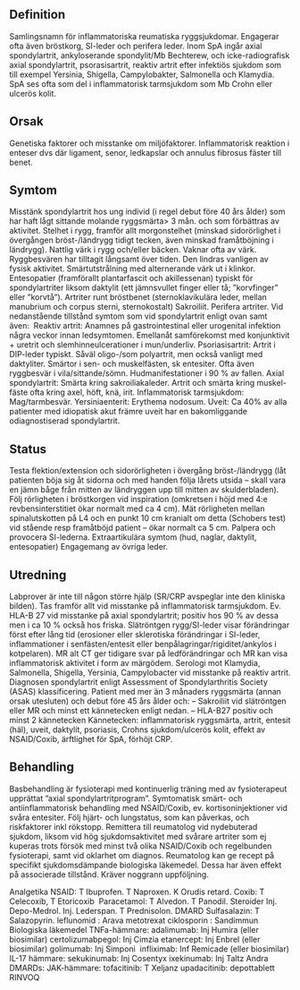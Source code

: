 ## Definition

Samlingsnamn för inflammatoriska reumatiska ryggsjukdomar. Engagerar ofta även bröstkorg, SI-leder och perifera leder. Inom SpA ingår axial spondylartrit, ankyloserande spondylit/Mb Bechterew, och icke-radiografisk axial spondylartrit, psorasisartrit, reaktiv artrit efter infektiös sjukdom som till exempel Yersinia, Shigella, Campylobakter, Salmonella och Klamydia. SpA ses ofta som del i inflammatorisk tarmsjukdom som Mb Crohn eller ulcerös kolit.

## Orsak

Genetiska faktorer och misstanke om miljöfaktorer. Inflammatorisk reaktion i enteser dvs där ligament, senor, ledkapslar och annulus fibrosus fäster till benet.

## Symtom

Misstänk spondylartrit hos ung individ (i regel debut före 40 års ålder) som har haft lågt sittande molande ryggsmärta> 3 mån. och som förbättras av aktivitet.
Stelhet i rygg, framför allt morgonstelhet (minskad sidorörlighet i övergången bröst-/ländrygg tidigt tecken, även minskad framåtböjning i ländrygg). Nattlig värk i rygg och/eller bäcken. Vaknar ofta av värk. Ryggbesvären har tilltagit långsamt över tiden. Den lindras vanligen av fysisk aktivitet. Smärtutstrålning med alternerande värk ut i klinkor. Entesopatier (framförallt plantarfascit och akillessenan) typiskt för spondylartriter liksom daktylit (ett jämnsvullet finger eller tå; ”korvfinger” eller ”korvtå”). Artriter runt bröstbenet (sternoklavikulära leder, mellan manubrium och corpus sterni, sternokostalt) Sakroiliit. Perifera artriter.
Vid nedanstående tillstånd symtom som vid spondylartrit enligt ovan samt även: 
Reaktiv artrit: Anamnes på gastrointestinal eller urogenital infektion några veckor innan ledsymtomen. Emellanåt samförekomst med konjunktivit + uretrit och slemhinneulcerationer i mun/underliv.
Psoriasisartrit: Artrit i DIP-leder typiskt. Såväl oligo-/som polyartrit, men också vanligt med daktyliter. Smärtor i sen- och muskelfästen, sk entesiter. Ofta även ryggbesvär i vila/sittande/sömn. Hudmanifestationer i 90 % av fallen.
Axial spondylartrit: Smärta kring sakroiliakaleder. Artrit och smärta kring muskel-fäste ofta kring axel, höft, knä, irit.
Inflammatorisk tarmsjukdom: Mag/tarmbesvär.
Yersiniaenterit: Erythema nodosum.
Uveit: Ca 40% av alla patienter med idiopatisk akut främre uveit har en bakomliggande odiagnostiserad spondylartrit.

## Status

Testa flektion/extension och sidorörligheten i övergång bröst-/ländrygg (låt patienten böja sig åt sidorna och med handen följa lårets utsida – skall vara en jämn båge från mitten av ländryggen upp till mitten av skulderbladen). Följ rörligheten i bröstkorgen vid inspiration (omkretsen i höjd med 4:e revbensinterstitiet ökar normalt med ca 4 cm). Mät rörligheten mellan spinalutskotten på L4 och en punkt 10 cm kranialt om detta (Schobers test) vid stående resp framåtböjd patient – ökar normalt ca 5 cm. Palpera och provocera SI-lederna. Extraartikulära symtom (hud, naglar, daktylit, entesopatier) Engagemang av övriga leder.

## Utredning

Labprover är inte till någon större hjälp (SR/CRP avspeglar inte den kliniska bilden). Tas framför allt vid misstanke på inflammatorisk tarmsjukdom. Ev. HLA-B 27 vid misstanke på axial spondylartrit; positiv hos 90 % av dessa men i ca 10 % också hos friska. Slätröntgen rygg/SI-leder visar förändringar först efter lång tid (erosioner eller sklerotiska förändringar i SI-leder, inflammationer i senfästen/entesit eller benpålagringar/rigiditet/ankylos i kotpelaren). MR alt CT ger tidigare svar på ledförändringar och MR kan visa inflammatorisk aktivitet i form av märgödem. Serologi mot Klamydia, Salmonella, Shigella, Yersinia, Campylobacter vid misstanke på reaktiv artrit.
Diagnosen spondylartrit enligt Assessment of Spondylarthritis Society (ASAS) klassificering.
Patient med mer än 3 månaders ryggsmärta (annan orsak utesluten) och debut före 45 års ålder och:
– Sakroiliit vid slätröntgen eller MR och minst ett kännetecken enligt nedan.
– HLA-B27 positiv och minst 2 kännetecken
Kännetecken: inflammatorisk ryggsmärta, artrit, entesit (häl), uveit, daktylit, psoriasis, Crohns sjukdom/ulcerös kolit, effekt av NSAID/Coxib, ärftlighet för SpA, förhöjt CRP.

## Behandling

Basbehandling är fysioterapi med kontinuerlig träning med av fysioterapeut upprättat ”axial spondylartritprogram”. Symtomatisk smärt- och antiinflammatorisk behandling med NSAID/Coxib, ev. kortisoninjektioner vid svåra entesiter. Följ hjärt- och lungstatus, som kan påverkas, och riskfaktorer inkl rökstopp.
Remittera till reumatolog vid nydebuterad sjukdom, liksom vid hög sjukdomsaktivitet med svårare artriter som ej kuperas trots försök med minst två olika NSAID/Coxib och regelbunden fysioterapi, samt vid oklarhet om diagnos. Reumatolog kan ge recept på specifikt sjukdomsdämpande biologiska läkemedel. Dessa har även effekt på associerade tillstånd. Kräver noggrann uppföljning.


Analgetika
NSAID: T Ibuprofen. T Naproxen. K Orudis retard.
Coxib: T Celecoxib, T Etoricoxib 
Paracetamol: T Alvedon. T Panodil.
Steroider
Inj. Depo-Medrol. Inj. Lederspan.
T Prednisolon.
DMARD
Sulfasalazin: T Salazopyrin.
leflunomid : Arava
metotrexat
ciklosporin : Sandimmun
Biologiska läkemedel
TNFa-hämmare:
adalimumab: Inj Humira (eller biosimilar)
certolizumabpegol: Inj Cimzia
etanercept: Inj Enbrel (eller biosimilar)
golimumab: Inj Simponi
 infliximab: Inf Remicade (eller biosimilar)
IL-17 hämmare:
sekukinumab: Inj Cosentyx
ixekinumab: Inj Taltz
Andra DMARDs:
JAK-hämmare:
tofacitinib: T Xeljanz
upadacitinib: depottablett RINVOQ

